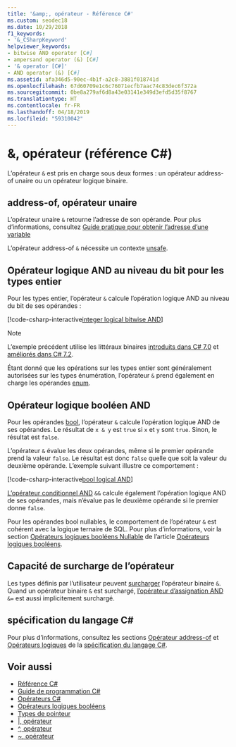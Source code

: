 ```yaml
---
title: '&amp;, opérateur - Référence C#'
ms.custom: seodec18
ms.date: 10/29/2018
f1_keywords:
- '&_CSharpKeyword'
helpviewer_keywords:
- bitwise AND operator [C#]
- ampersand operator (&) [C#]
- '& operator [C#]'
- AND operator (&) [C#]
ms.assetid: afa346d5-90ec-4b1f-a2c8-3881f018741d
ms.openlocfilehash: 67d60709e1c6c76071ecfb7aac74c83dec6f372a
ms.sourcegitcommit: 0be8a279af6d8a43e03141e349d3efd5d35f8767
ms.translationtype: HT
ms.contentlocale: fr-FR
ms.lasthandoff: 04/18/2019
ms.locfileid: "59310042"
---
```

# <a name="amp-operator-c-reference"></a>&amp;, opérateur (référence C#)

L’opérateur `&` est pris en charge sous deux formes : un opérateur address-of unaire ou un opérateur logique binaire.

## <a name="unary-address-of-operator"></a>address-of, opérateur unaire

L’opérateur unaire `&` retourne l’adresse de son opérande. Pour plus d’informations, consultez [Guide pratique pour obtenir l’adresse d’une variable](../../programming-guide/unsafe-code-pointers/how-to-obtain-the-address-of-a-variable.md)

L’opérateur address-of `&` nécessite un contexte [unsafe](../keywords/unsafe.md).

## <a name="integer-logical-bitwise-and-operator"></a>Opérateur logique AND au niveau du bit pour les types entier

Pour les types entier, l’opérateur `&` calcule l’opération logique AND au niveau du bit de ses opérandes :

[!code-csharp-interactive[integer logical bitwise AND](~/samples/snippets/csharp/language-reference/operators/AndOperatorExamples.cs#IntegerOperands)]

> [!NOTE]
> L’exemple précédent utilise les littéraux binaires [introduits dans C# 7.0](../../whats-new/csharp-7.md#numeric-literal-syntax-improvements) et [améliorés dans C# 7.2](../../whats-new/csharp-7-2.md#leading-underscores-in-numeric-literals).

Étant donné que les opérations sur les types entier sont généralement autorisées sur les types énumération, l’opérateur `&` prend également en charge les opérandes [enum](../keywords/enum.md).

## <a name="boolean-logical-and-operator"></a>Opérateur logique booléen AND

Pour les opérandes [bool](../keywords/bool.md), l’opérateur `&` calcule l’opération logique AND de ses opérandes. Le résultat de `x & y` est `true` si `x` et `y` sont `true`. Sinon, le résultat est `false`.

L’opérateur `&` évalue les deux opérandes, même si le premier opérande prend la valeur `false`. Le résultat est donc `false` quelle que soit la valeur du deuxième opérande. L’exemple suivant illustre ce comportement :

[!code-csharp-interactive[bool logical AND](~/samples/snippets/csharp/language-reference/operators/AndOperatorExamples.cs#BooleanOperands)]

[L’opérateur conditionnel AND](boolean-logical-operators.md#conditional-logical-and-operator-) `&&` calcule également l’opération logique AND de ses opérandes, mais n’évalue pas le deuxième opérande si le premier donne `false`.

Pour les opérandes bool nullables, le comportement de l’opérateur `&` est cohérent avec la logique ternaire de SQL. Pour plus d’informations, voir la section [Opérateurs logiques booléens Nullable](boolean-logical-operators.md#nullable-boolean-logical-operators) de l’article [Opérateurs logiques booléens](boolean-logical-operators.md).

## <a name="operator-overloadability"></a>Capacité de surcharge de l’opérateur

Les types définis par l’utilisateur peuvent [surcharger](../keywords/operator.md) l’opérateur binaire `&`. Quand un opérateur binaire `&` est surchargé, [l’opérateur d’assignation AND](and-assignment-operator.md) `&=` est aussi implicitement surchargé.

## <a name="c-language-specification"></a>spécification du langage C#

Pour plus d’informations, consultez les sections [Opérateur address-of](~/_csharplang/spec/unsafe-code.md#the-address-of-operator) et [Opérateurs logiques](~/_csharplang/spec/expressions.md#logical-operators) de la [spécification du langage C#](../language-specification/index.md).

## <a name="see-also"></a>Voir aussi

- [Référence C#](../index.md)
- [Guide de programmation C#](../../programming-guide/index.md)
- [Opérateurs C#](index.md)
- [Opérateurs logiques booléens](boolean-logical-operators.md)
- [Types de pointeur](../../programming-guide/unsafe-code-pointers/pointer-types.md)
- [|, opérateur](or-operator.md)
- [^, opérateur](xor-operator.md)
- [~, opérateur](bitwise-complement-operator.md)
